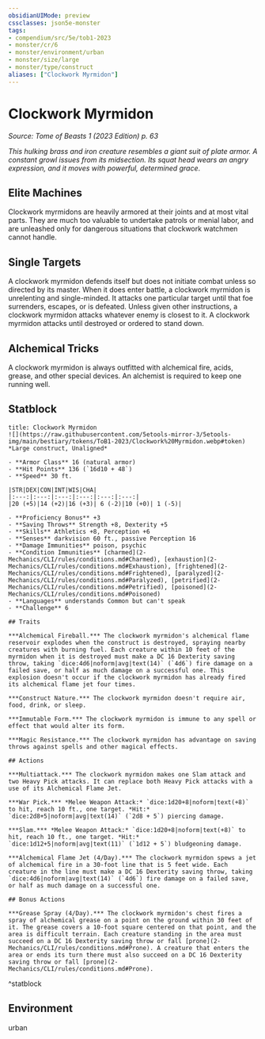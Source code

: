 ```yaml
---
obsidianUIMode: preview
cssclasses: json5e-monster
tags:
- compendium/src/5e/tob1-2023
- monster/cr/6
- monster/environment/urban
- monster/size/large
- monster/type/construct
aliases: ["Clockwork Myrmidon"]
---
```

# Clockwork Myrmidon
*Source: Tome of Beasts 1 (2023 Edition) p. 63*  

*This hulking brass and iron creature resembles a giant suit of plate armor. A constant growl issues from its midsection. Its squat head wears an angry expression, and it moves with powerful, determined grace*.

## Elite Machines

Clockwork myrmidons are heavily armored at their joints and at most vital parts. They are much too valuable to undertake patrols or menial labor, and are unleashed only for dangerous situations that clockwork watchmen cannot handle.

## Single Targets

A clockwork myrmidon defends itself but does not initiate combat unless so directed by its master. When it does enter battle, a clockwork myrmidon is unrelenting and single-minded. It attacks one particular target until that foe surrenders, escapes, or is defeated. Unless given other instructions, a clockwork myrmidon attacks whatever enemy is closest to it. A clockwork myrmidon attacks until destroyed or ordered to stand down.

## Alchemical Tricks

A clockwork myrmidon is always outfitted with alchemical fire, acids, grease, and other special devices. An alchemist is required to keep one running well.

## Statblock

```ad-statblock
title: Clockwork Myrmidon
![](https://raw.githubusercontent.com/5etools-mirror-3/5etools-img/main/bestiary/tokens/ToB1-2023/Clockwork%20Myrmidon.webp#token)
*Large construct, Unaligned*

- **Armor Class** 16 (natural armor)
- **Hit Points** 136 (`16d10 + 48`)
- **Speed** 30 ft.

|STR|DEX|CON|INT|WIS|CHA|
|:---:|:---:|:---:|:---:|:---:|:---:|
|20 (+5)|14 (+2)|16 (+3)| 6 (-2)|10 (+0)| 1 (-5)|

- **Proficiency Bonus** +3
- **Saving Throws** Strength +8, Dexterity +5
- **Skills** Athletics +8, Perception +6
- **Senses** darkvision 60 ft., passive Perception 16
- **Damage Immunities** poison, psychic
- **Condition Immunities** [charmed](2-Mechanics/CLI/rules/conditions.md#Charmed), [exhaustion](2-Mechanics/CLI/rules/conditions.md#Exhaustion), [frightened](2-Mechanics/CLI/rules/conditions.md#Frightened), [paralyzed](2-Mechanics/CLI/rules/conditions.md#Paralyzed), [petrified](2-Mechanics/CLI/rules/conditions.md#Petrified), [poisoned](2-Mechanics/CLI/rules/conditions.md#Poisoned)
- **Languages** understands Common but can't speak
- **Challenge** 6

## Traits

***Alchemical Fireball.*** The clockwork myrmidon's alchemical flame reservoir explodes when the construct is destroyed, spraying nearby creatures with burning fuel. Each creature within 10 feet of the myrmidon when it is destroyed must make a DC 16 Dexterity saving throw, taking `dice:4d6|noform|avg|text(14)` (`4d6`) fire damage on a failed save, or half as much damage on a successful one. This explosion doesn't occur if the clockwork myrmidon has already fired its alchemical flame jet four times.

***Construct Nature.*** The clockwork myrmidon doesn't require air, food, drink, or sleep.

***Immutable Form.*** The clockwork myrmidon is immune to any spell or effect that would alter its form.

***Magic Resistance.*** The clockwork myrmidon has advantage on saving throws against spells and other magical effects.

## Actions

***Multiattack.*** The clockwork myrmidon makes one Slam attack and two Heavy Pick attacks. It can replace both Heavy Pick attacks with a use of its Alchemical Flame Jet.

***War Pick.*** *Melee Weapon Attack:* `dice:1d20+8|noform|text(+8)` to hit, reach 10 ft., one target. *Hit:* `dice:2d8+5|noform|avg|text(14)` (`2d8 + 5`) piercing damage.

***Slam.*** *Melee Weapon Attack:* `dice:1d20+8|noform|text(+8)` to hit, reach 10 ft., one target. *Hit:* `dice:1d12+5|noform|avg|text(11)` (`1d12 + 5`) bludgeoning damage.

***Alchemical Flame Jet (4/Day).*** The clockwork myrmidon spews a jet of alchemical fire in a 30-foot line that is 5 feet wide. Each creature in the line must make a DC 16 Dexterity saving throw, taking `dice:4d6|noform|avg|text(14)` (`4d6`) fire damage on a failed save, or half as much damage on a successful one.

## Bonus Actions

***Grease Spray (4/Day).*** The clockwork myrmidon's chest fires a spray of alchemical grease on a point on the ground within 30 feet of it. The grease covers a 10-foot square centered on that point, and the area is difficult terrain. Each creature standing in the area must succeed on a DC 16 Dexterity saving throw or fall [prone](2-Mechanics/CLI/rules/conditions.md#Prone). A creature that enters the area or ends its turn there must also succeed on a DC 16 Dexterity saving throw or fall [prone](2-Mechanics/CLI/rules/conditions.md#Prone).
```
^statblock

## Environment

urban